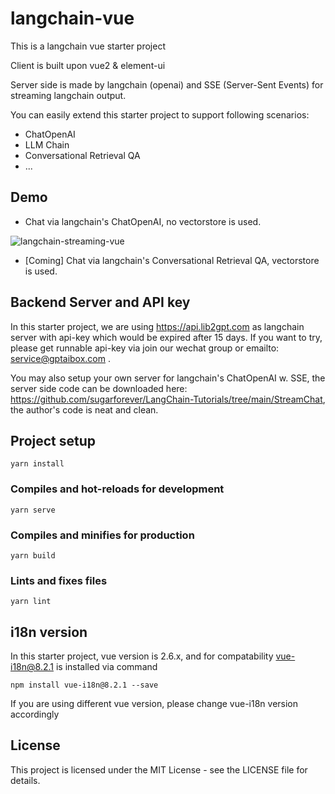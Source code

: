 # langchain-vue

This is a langchain vue starter project

Client is built upon vue2 & element-ui

Server side is made by langchain (openai) and SSE (Server-Sent Events) for streaming langchain output. 

You can easily extend this starter project to support following scenarios:
- ChatOpenAI
- LLM Chain
- Conversational Retrieval QA
- ...

## Demo

- Chat via langchain's ChatOpenAI, no vectorstore is used. 

![langchain-streaming-vue](https://github.com/gptaibox/langchain-vue/assets/20916783/1465b123-e287-4b77-b6da-fe2897650db6)


- [Coming] Chat via langchain's Conversational Retrieval QA, vectorstore is used.

## Backend Server and API key

In this starter project, we are using https://api.lib2gpt.com as langchain server with api-key which would be expired after 15 days.
If you want to try, please get runnable api-key via join our wechat group or emailto: service@gptaibox.com .

You may also setup your own server for langchain's ChatOpenAI w. SSE, the server side code can be downloaded here: https://github.com/sugarforever/LangChain-Tutorials/tree/main/StreamChat, the author's code is neat and clean.

## Project setup
```
yarn install
```

### Compiles and hot-reloads for development
```
yarn serve
```

### Compiles and minifies for production
```
yarn build
```

### Lints and fixes files
```
yarn lint
```

## i18n version
In this starter project, vue version is 2.6.x, and for compatability vue-i18n@8.2.1 is installed via command
```
npm install vue-i18n@8.2.1 --save
```
If you are using different vue version, please change vue-i18n version accordingly

## License
This project is licensed under the MIT License - see the LICENSE file for details.
